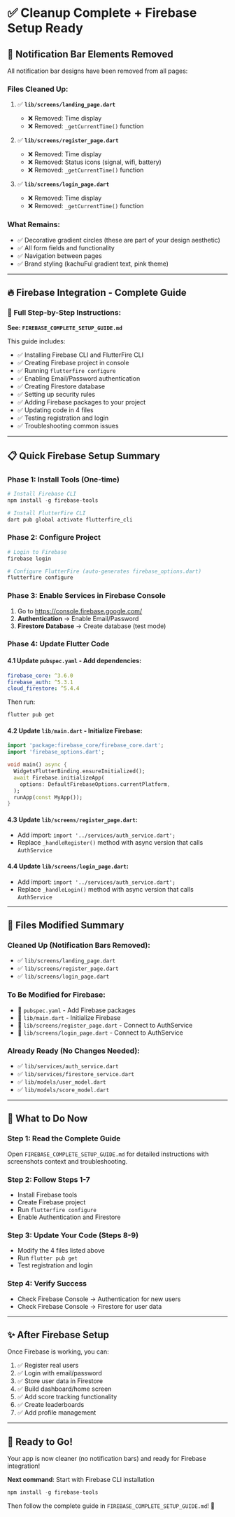 # ✅ Cleanup Complete + Firebase Setup Ready

## 🧹 Notification Bar Elements Removed

All notification bar designs have been removed from all pages:

### Files Cleaned Up:
1. ✅ **`lib/screens/landing_page.dart`**
   - ❌ Removed: Time display
   - ❌ Removed: `_getCurrentTime()` function

2. ✅ **`lib/screens/register_page.dart`**
   - ❌ Removed: Time display  
   - ❌ Removed: Status icons (signal, wifi, battery)
   - ❌ Removed: `_getCurrentTime()` function

3. ✅ **`lib/screens/login_page.dart`**
   - ❌ Removed: Time display
   - ❌ Removed: `_getCurrentTime()` function

### What Remains:
- ✅ Decorative gradient circles (these are part of your design aesthetic)
- ✅ All form fields and functionality
- ✅ Navigation between pages
- ✅ Brand styling (kachuFul gradient text, pink theme)

---

## 🔥 Firebase Integration - Complete Guide

### 📖 Full Step-by-Step Instructions:
**See: `FIREBASE_COMPLETE_SETUP_GUIDE.md`**

This guide includes:
- ✅ Installing Firebase CLI and FlutterFire CLI
- ✅ Creating Firebase project in console
- ✅ Running `flutterfire configure`
- ✅ Enabling Email/Password authentication
- ✅ Creating Firestore database
- ✅ Setting up security rules
- ✅ Adding Firebase packages to your project
- ✅ Updating code in 4 files
- ✅ Testing registration and login
- ✅ Troubleshooting common issues

---

## 📋 Quick Firebase Setup Summary

### Phase 1: Install Tools (One-time)
```powershell
# Install Firebase CLI
npm install -g firebase-tools

# Install FlutterFire CLI  
dart pub global activate flutterfire_cli
```

### Phase 2: Configure Project
```powershell
# Login to Firebase
firebase login

# Configure FlutterFire (auto-generates firebase_options.dart)
flutterfire configure
```

### Phase 3: Enable Services in Firebase Console
1. Go to https://console.firebase.google.com/
2. **Authentication** → Enable Email/Password
3. **Firestore Database** → Create database (test mode)

### Phase 4: Update Flutter Code

#### 4.1 Update `pubspec.yaml` - Add dependencies:
```yaml
firebase_core: ^3.6.0
firebase_auth: ^5.3.1
cloud_firestore: ^5.4.4
```

Then run:
```powershell
flutter pub get
```

#### 4.2 Update `lib/main.dart` - Initialize Firebase:
```dart
import 'package:firebase_core/firebase_core.dart';
import 'firebase_options.dart';

void main() async {
  WidgetsFlutterBinding.ensureInitialized();
  await Firebase.initializeApp(
    options: DefaultFirebaseOptions.currentPlatform,
  );
  runApp(const MyApp());
}
```

#### 4.3 Update `lib/screens/register_page.dart`:
- Add import: `import '../services/auth_service.dart';`
- Replace `_handleRegister()` method with async version that calls `AuthService`

#### 4.4 Update `lib/screens/login_page.dart`:
- Add import: `import '../services/auth_service.dart';`  
- Replace `_handleLogin()` method with async version that calls `AuthService`

---

## 📂 Files Modified Summary

### Cleaned Up (Notification Bars Removed):
- ✅ `lib/screens/landing_page.dart`
- ✅ `lib/screens/register_page.dart`
- ✅ `lib/screens/login_page.dart`

### To Be Modified for Firebase:
- 📝 `pubspec.yaml` - Add Firebase packages
- 📝 `lib/main.dart` - Initialize Firebase
- 📝 `lib/screens/register_page.dart` - Connect to AuthService
- 📝 `lib/screens/login_page.dart` - Connect to AuthService

### Already Ready (No Changes Needed):
- ✅ `lib/services/auth_service.dart`
- ✅ `lib/services/firestore_service.dart`
- ✅ `lib/models/user_model.dart`
- ✅ `lib/models/score_model.dart`

---

## 🎯 What to Do Now

### Step 1: Read the Complete Guide
Open `FIREBASE_COMPLETE_SETUP_GUIDE.md` for detailed instructions with screenshots context and troubleshooting.

### Step 2: Follow Steps 1-7
- Install Firebase tools
- Create Firebase project
- Run `flutterfire configure`
- Enable Authentication and Firestore

### Step 3: Update Your Code (Steps 8-9)
- Modify the 4 files listed above
- Run `flutter pub get`
- Test registration and login

### Step 4: Verify Success
- Check Firebase Console → Authentication for new users
- Check Firebase Console → Firestore for user data

---

## ✨ After Firebase Setup

Once Firebase is working, you can:
1. ✅ Register real users
2. ✅ Login with email/password
3. ✅ Store user data in Firestore
4. ✅ Build dashboard/home screen
5. ✅ Add score tracking functionality
6. ✅ Create leaderboards
7. ✅ Add profile management

---

## 🚀 Ready to Go!

Your app is now cleaner (no notification bars) and ready for Firebase integration!

**Next command**: Start with Firebase CLI installation
```powershell
npm install -g firebase-tools
```

Then follow the complete guide in `FIREBASE_COMPLETE_SETUP_GUIDE.md`! 📖
